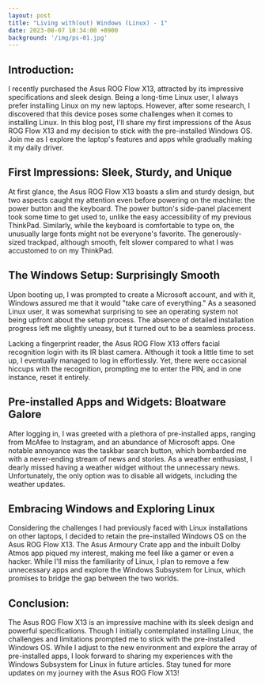 ```yaml
---
layout: post
title: "Living with(out) Windows (Linux) - 1"
date: 2023-08-07 10:34:00 +0900
background: '/img/ps-01.jpg'
---
```


## Introduction:
I recently purchased the Asus ROG Flow X13, attracted by its impressive specifications and sleek design. Being a long-time Linux user, I always prefer installing Linux on my new laptops. However, after some research, I discovered that this device poses some challenges when it comes to installing Linux. In this blog post, I'll share my first impressions of the Asus ROG Flow X13 and my decision to stick with the pre-installed Windows OS. Join me as I explore the laptop's features and apps while gradually making it my daily driver.

## First Impressions: Sleek, Sturdy, and Unique

At first glance, the Asus ROG Flow X13 boasts a slim and sturdy design, but two aspects caught my attention even before powering on the machine: the power button and the keyboard. The power button's side-panel placement took some time to get used to, unlike the easy accessibility of my previous ThinkPad. Similarly, while the keyboard is comfortable to type on, the unusually large fonts might not be everyone's favorite. The generously-sized trackpad, although smooth, felt slower compared to what I was accustomed to on my ThinkPad.

## The Windows Setup: Surprisingly Smooth

Upon booting up, I was prompted to create a Microsoft account, and with it, Windows assured me that it would "take care of everything." As a seasoned Linux user, it was somewhat surprising to see an operating system not being upfront about the setup process. The absence of detailed installation progress left me slightly uneasy, but it turned out to be a seamless process.

Lacking a fingerprint reader, the Asus ROG Flow X13 offers facial recognition login with its IR blast camera. Although it took a little time to set up, I eventually managed to log in effortlessly. Yet, there were occasional hiccups with the recognition, prompting me to enter the PIN, and in one instance, reset it entirely.

## Pre-installed Apps and Widgets: Bloatware Galore

After logging in, I was greeted with a plethora of pre-installed apps, ranging from McAfee to Instagram, and an abundance of Microsoft apps. One notable annoyance was the taskbar search button, which bombarded me with a never-ending stream of news and stories. As a weather enthusiast, I dearly missed having a weather widget without the unnecessary news. Unfortunately, the only option was to disable all widgets, including the weather updates.

## Embracing Windows and Exploring Linux

Considering the challenges I had previously faced with Linux installations on other laptops, I decided to retain the pre-installed Windows OS on the Asus ROG Flow X13. The Asus Armoury Crate app and the inbuilt Dolby Atmos app piqued my interest, making me feel like a gamer or even a hacker. While I'll miss the familiarity of Linux, I plan to remove a few unnecessary apps and explore the Windows Subsystem for Linux, which promises to bridge the gap between the two worlds.

## Conclusion:

The Asus ROG Flow X13 is an impressive machine with its sleek design and powerful specifications. Though I initially contemplated installing Linux, the challenges and limitations prompted me to stick with the pre-installed Windows OS. While I adjust to the new environment and explore the array of pre-installed apps, I look forward to sharing my experiences with the Windows Subsystem for Linux in future articles. Stay tuned for more updates on my journey with the Asus ROG Flow X13!



